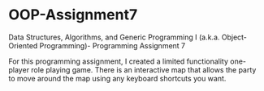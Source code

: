 # OOP-Assignment7

Data Structures, Algorithms, and Generic Programming I (a.k.a. Object-Oriented Programming)- Programming Assignment 7

For this programming assignment, I created a limited functionality one-player role playing game. There is an interactive map that allows the party to move around the map using any keyboard shortcuts you want.
